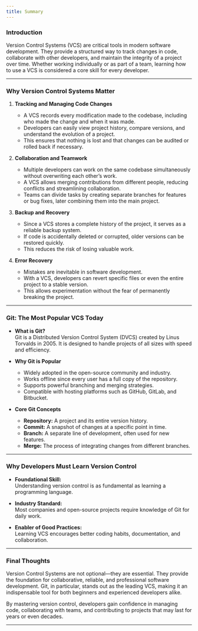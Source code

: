 ```yaml
---
title: Summary
---
```


### Introduction

Version Control Systems (VCS) are critical tools in modern software development. They provide a structured way to track changes in code, collaborate with other developers, and maintain the integrity of a project over time. Whether working individually or as part of a team, learning how to use a VCS is considered a core skill for every developer.

---

### Why Version Control Systems Matter

1. **Tracking and Managing Code Changes**  
   - A VCS records every modification made to the codebase, including who made the change and when it was made.  
   - Developers can easily view project history, compare versions, and understand the evolution of a project.  
   - This ensures that nothing is lost and that changes can be audited or rolled back if necessary.  

2. **Collaboration and Teamwork**  
   - Multiple developers can work on the same codebase simultaneously without overwriting each other’s work.  
   - A VCS allows merging contributions from different people, reducing conflicts and streamlining collaboration.  
   - Teams can divide tasks by creating separate branches for features or bug fixes, later combining them into the main project.  

3. **Backup and Recovery**  
   - Since a VCS stores a complete history of the project, it serves as a reliable backup system.  
   - If code is accidentally deleted or corrupted, older versions can be restored quickly.  
   - This reduces the risk of losing valuable work.  

4. **Error Recovery**  
   - Mistakes are inevitable in software development.  
   - With a VCS, developers can revert specific files or even the entire project to a stable version.  
   - This allows experimentation without the fear of permanently breaking the project.  

---

### Git: The Most Popular VCS Today

- **What is Git?**  
  Git is a Distributed Version Control System (DVCS) created by Linus Torvalds in 2005. It is designed to handle projects of all sizes with speed and efficiency.  

- **Why Git is Popular**  
  - Widely adopted in the open-source community and industry.  
  - Works offline since every user has a full copy of the repository.  
  - Supports powerful branching and merging strategies.  
  - Compatible with hosting platforms such as GitHub, GitLab, and Bitbucket.  

- **Core Git Concepts**  
  - **Repository:** A project and its entire version history.  
  - **Commit:** A snapshot of changes at a specific point in time.  
  - **Branch:** A separate line of development, often used for new features.  
  - **Merge:** The process of integrating changes from different branches.  

---

### Why Developers Must Learn Version Control

- **Foundational Skill:**  
  Understanding version control is as fundamental as learning a programming language.  

- **Industry Standard:**  
  Most companies and open-source projects require knowledge of Git for daily work.  

- **Enabler of Good Practices:**  
  Learning VCS encourages better coding habits, documentation, and collaboration.  

---

### Final Thoughts

Version Control Systems are not optional—they are essential. They provide the foundation for collaborative, reliable, and professional software development. Git, in particular, stands out as the leading VCS, making it an indispensable tool for both beginners and experienced developers alike.

By mastering version control, developers gain confidence in managing code, collaborating with teams, and contributing to projects that may last for years or even decades.

---

